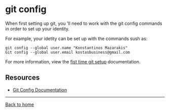 # git config

When first setting up git, you 'll need to work with the git config commands in order to set up your identity.

For example, your idetity can be set up with the commands sush as:

```
git config --global user.name "Konstantinos Mazarakis"
Git config --global user.email kostasbusiness@gmail.com
```

For more information, view the [fist time git setup](https://git-scm.com/book/en/v2/Getting-Started-First-Time-Git-Setup) documentation.

## Resources

- [Git Config Documentation](https://git-scm.com/docs/git-config)

---

[Back to home](../README.md)